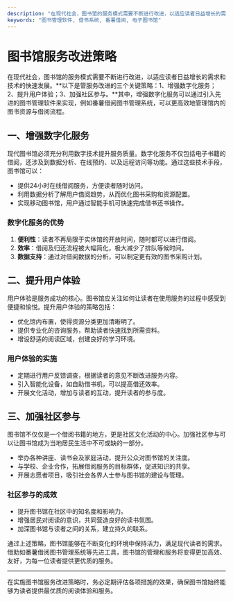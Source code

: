 ```yaml
---
description: "在现代社会，图书馆的服务模式需要不断进行改进，以适应读者日益增长的需求和技术的快速发展。**以下是管服务改进的三个关键策略：1、增强数字化服务；2、提升用户体验；3、加强社区参与。**其中，增强数字化服务可以通过引入先进的图书管理软件来实现，例如番薯借阅图书管理系统，可以更高效地管理馆内的图书资源与借阅流程。"
keywords: "图书管理软件, 借书系统, 番薯借阅, 电子图书馆"
---
```

# 图书馆服务改进策略

在现代社会，图书馆的服务模式需要不断进行改进，以适应读者日益增长的需求和技术的快速发展。**以下是管服务改进的三个关键策略：1、增强数字化服务；2、提升用户体验；3、加强社区参与。**其中，增强数字化服务可以通过引入先进的图书管理软件来实现，例如番薯借阅图书管理系统，可以更高效地管理馆内的图书资源与借阅流程。

## 一、增强数字化服务

现代图书馆必须充分利用数字技术提升服务质量。数字化服务不仅包括电子书籍的借阅，还涉及到数据分析、在线预约、以及远程访问等功能。通过这些技术手段，图书馆可以：

- 提供24小时在线借阅服务，方便读者随时访问。
- 利用数据分析了解用户借阅趋势，从而优化图书采购和资源配置。
- 实现移动图书馆，用户通过智能手机可快速完成借书还书操作。

### 数字化服务的优势

1. **便利性**：读者不再局限于实体馆的开放时间，随时都可以进行借阅。
2. **效率**：借阅及归还流程被大幅简化，极大减少了排队等候时间。
3. **数据支持**：通过对借阅数据的分析，可以制定更有效的图书采购计划。

## 二、提升用户体验

用户体验是服务成功的核心。图书馆应关注如何让读者在使用服务的过程中感受到便捷和愉悦。提升用户体验的策略包括：

- 优化馆内布置，使得资源分类更加清晰明了。
- 提供专业化的咨询服务，帮助读者快速找到所需资料。
- 增设舒适的阅读区域，创建良好的学习环境。
  
### 用户体验的实施

- 定期进行用户反馈调查，根据读者的意见不断改进服务内容。
- 引入智能化设备，如自助借书机，可以提高借还效率。
- 开展文化活动，增加与读者的互动，提升读者的参与度。

## 三、加强社区参与

图书馆不仅仅是一个借阅书籍的地方，更是社区文化活动的中心。加强社区参与可以让图书馆成为当地居民生活中不可或缺的一部分。

- 举办各种讲座、读书会及家庭活动，提升公众对图书馆的关注度。
- 与学校、企业合作，拓展借阅服务的目标群体，促进知识的共享。
- 开展志愿者项目，吸引社会各界人士参与图书馆的建设与管理。

### 社区参与的成效

- 提升图书馆在社区中的知名度和影响力。
- 增强居民对阅读的意识，共同营造良好的读书氛围。
- 加深图书馆与读者之间的关系，建立持久的联系。

通过上述策略，图书馆能够在不断变化的环境中保持活力，满足现代读者的需求。借助如番薯借阅图书管理系统等先进工具，图书馆的管理和服务将变得更加高效、友好，为每一位读者提供更优质的服务。

---

在实施图书馆服务改进策略时，务必定期评估各项措施的效果，确保图书馆始终能够为读者提供最优质的阅读体验和服务。
